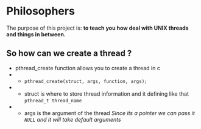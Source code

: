 # Philosophers

The purpose of this project is: **to teach you how deal with UNIX threads and things in between.**


## So how can we create a thread ?

- pthread_create function allows you to create a thread in c
- - `pthread_create(struct, args, function, args);`
- - struct is where to store thread information and it defining like that `pthread_t thread_name`
- - args is the argument of the thread *Since its a pointer we can pass it `NULL` and it will take default arguments*